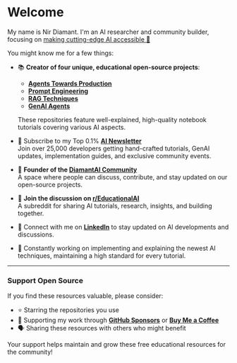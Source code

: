 # Welcome  
My name is Nir Diamant. I'm an AI researcher and community builder, focusing on <ins>making cutting-edge AI accessible 🤖</ins>  

You might know me for a few things:

* 📚 **Creator of four unique, educational open-source projects**:  
   * **[Agents Towards Production](https://github.com/NirDiamant/agents-towards-production)**  
   * **[Prompt Engineering](https://github.com/NirDiamant/prompt-engineering)**  
   * **[RAG Techniques](https://github.com/NirDiamant/rag_techniques)**  
   * **[GenAI Agents](https://github.com/NirDiamant/genai_agents)**  

  These repositories feature well-explained, high-quality notebook tutorials covering various AI aspects.

* 📧 Subscribe to my Top 0.1% **[AI Newsletter](https://diamantai.substack.com/)**  
  Join over 25,000 developers getting hand-crafted tutorials, GenAI updates, implementation guides, and exclusive community events.

* 💎 **Founder of the [DiamantAI Community](https://discord.gg/cA6Aa4uyDX)**  
  A space where people can discuss, contribute, and stay updated on our open-source projects.

* 🧠 **Join the discussion on [r/EducationalAI](https://www.reddit.com/r/EducationalAI/)**  
  A subreddit for sharing AI tutorials, research, insights, and building together.

* 🔗 Connect with me on **[LinkedIn](https://www.linkedin.com/in/nir-diamant-ai/)** to stay updated on AI developments and discussions.

* 🚀 Constantly working on implementing and explaining the newest AI techniques, maintaining a high standard for every tutorial.

---

### Support Open Source

If you find these resources valuable, please consider:

* ⭐ Starring the repositories you use  
* 💖 Supporting my work through **[GitHub Sponsors](https://github.com/sponsors/NirDiamant)** or **[Buy Me a Coffee](https://buymeacoffee.com/diamantai)**  
* 🗣️ Sharing these resources with others who might benefit  

Your support helps maintain and grow these free educational resources for the community!
